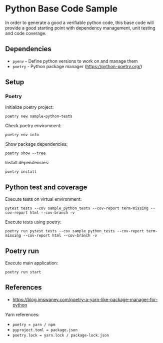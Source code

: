 # Python Base Code Sample

In order to generate a good a verifiable python code, this base code will provide a good starting point with dependency management, unit testing and code coverage.

## Dependencies

- `pyenv` - Define python versions to work on and manage them
- `poetry` - Python package manager (<https://python-poetry.org/>)

## Setup

### Poetry

Initialize poetry project:

```shell
poetry new sample-python-tests
```

Check poetry environment:

```shell
poetry env info
```

Show package dependencies:

```shell
poetry show --tree
```

Install dependencies:

```shell
poetry install
```

## Python test and coverage

Execute tests on virtual environment:

```shell
pytest tests --cov sample_python_tests --cov-report term-missing --cov-report html --cov-branch -v
```

Execute tests using poetry:

```shell
poetry run pytest tests --cov sample_python_tests --cov-report term-missing --cov-report html --cov-branch -v
```

## Poetry run

Execute main application:

```shell
poetry run start
```

## References

- <https://blog.jmswaney.com/poetry-a-yarn-like-package-manager-for-python>

Yarn references:

- `poetry = yarn / npm`
- `pyproject.toml = package.json`
- `poetry.lock = yarn.lock / package-lock.json`
